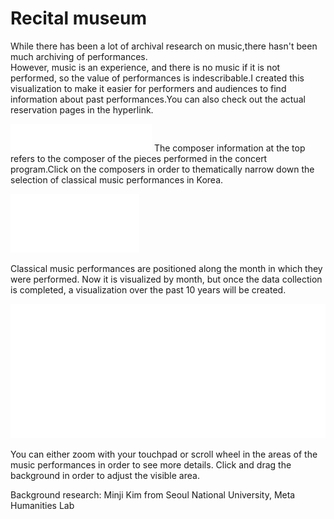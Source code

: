 # Recital museum

While there has been a lot of archival research on music,there hasn't been much archiving of performances.  
However, music is an experience, and there is no music if it is not performed, so the value of performances is indescribable.I created this visualization to make it easier for performers and audiences to find information about past performances.You can also check out the actual reservation pages in the hyperlink.

![tags](img/infobar_tags.svg)
The composer information at the top refers to the composer of the pieces performed in the concert program.Click on the composers in order to thematically narrow down the selection of classical music performances in Korea.

![time](img/infobar_time.svg)

Classical music performances are positioned along the month in which they were performed. Now it is visualized by month, but once the data collection is completed, a visualization over the past 10 years will be created.

![time](img/infobar_scroll.svg)

You can either zoom with your touchpad or scroll wheel in the areas of the music performances in order to see more details. Click and drag the background in order to adjust the visible area.

Background research: Minji Kim from Seoul National University, Meta Humanities Lab